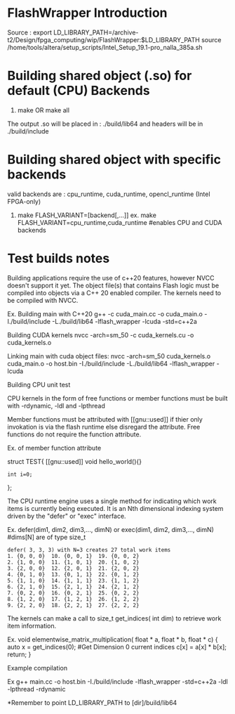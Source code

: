 # FlashWrapper Introduction
Source :
  export LD_LIBRARY_PATH=/archive-t2/Design/fpga_computing/wip/FlashWrapper:$LD_LIBRARY_PATH
  source /home/tools/altera/setup_scripts/Intel_Setup_19.1-pro_nalla_385a.sh
  
# Building shared object (.so) for default (CPU) Backends

1. make OR make all

The output .so will be placed in : ./build/lib64 and headers will be in ./build/include

# Building shared object with specific backends
valid backends are : cpu_runtime, cuda_runtime, opencl_runtime (Intel FPGA-only)

1. make FLASH_VARIANT=[backend[,...]]            ex. make FLASH_VARIANT=cpu_runtime,cuda_runtime #enables CPU and CUDA backends 


# Test builds notes

Building applications require the use of c++20 features, however NVCC doesn't support it yet. The object file(s) that contains Flash logic must be compiled into objects via a C++ 20 enabled compiler. The kernels need to be compiled with NVCC. 

Ex.
  Building main with C++20
    g++ -c cuda_main.cc -o cuda_main.o -I./build/include -L./build/lib64 -lflash_wrapper -lcuda -std=c++2a
  
  Building CUDA kernels
    nvcc -arch=sm_50 -c cuda_kernels.cu -o cuda_kernels.o

  Linking main with cuda object files:
    nvcc -arch=sm_50 cuda_kernels.o cuda_main.o -o host.bin -I./build/include -L./build/lib64 -lflash_wrapper -lcuda

Building CPU unit test

CPU kernels in the form of free functions or member functions must be built with -rdynamic, -ldl and -lpthread

Member functions must be  attributed with [[gnu::used]] if thier only invokation is via the flash runtime else disregard the attribute. Free functions do not require the function attribute.

Ex. of member function attribute 

  struct TEST{
    [[gnu::used]]
    void hello_world(){}
    
    int i=0;
  };

The CPU runtime engine uses a single method for indicating which work items is currently being executed. It is an Nth dimensional indexing system driven by the "defer" or "exec" interface.

  Ex. defer(dim1, dim2, dim3,..., dimN) or exec(dim1, dim2, dim3,..., dimN)  #dims[N] are of type size_t
    
    defer( 3, 3, 3) with N=3 creates 27 total work items
    1. {0, 0, 0}  10. {0, 0, 1}  19. {0, 0, 2}
    2. {1, 0, 0}  11. {1, 0, 1}  20. {1, 0, 2}
    3. {2, 0, 0}  12. {2, 0, 1}  21. {2, 0, 2}
    4. {0, 1, 0}  13. {0, 1, 1}  22. {0, 1, 2}
    5. {1, 1, 0}  14. {1, 1, 1}  23. {1, 1, 2}
    6. {2, 1, 0}  15. {2, 1, 1}  24. {2, 1, 2}
    7. {0, 2, 0}  16. {0, 2, 1}  25. {0, 2, 2}
    8. {1, 2, 0}  17. {1, 2, 1}  26. {1, 2, 2}
    9. {2, 2, 0}  18. {2, 2, 1}  27. {2, 2, 2}
    
The kernels can make a call to size_t get_indices( int dim) to retrieve work item information.

Ex. 
  void elementwise_matrix_multiplication( float * a, float * b, float * c)
  {
    auto x = get_indices(0); #Get Dimension 0 current indices 
    c[x] = a[x] * b[x];
    return;
  }

Example compilation

  Ex g++ main.cc -o host.bin -I./build/include -lflash_wrapper -std=c++2a -ldl -lpthread -rdynamic

  *Remember to point LD_LIBRARY_PATH to [dir]/build/lib64
